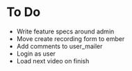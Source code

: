 # To Do

* Write feature specs around admin
* Move create recording form to ember
* Add comments to user_mailer
* Login as user
* Load next video on finish